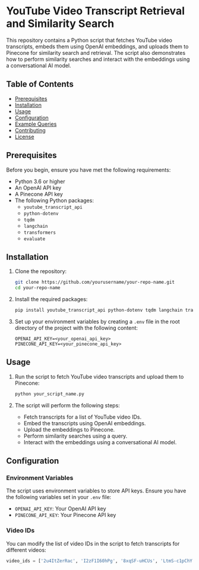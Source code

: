 # YouTube Video Transcript Retrieval and Similarity Search

This repository contains a Python script that fetches YouTube video transcripts, embeds them using OpenAI embeddings, and uploads them to Pinecone for similarity search and retrieval. The script also demonstrates how to perform similarity searches and interact with the embeddings using a conversational AI model.

## Table of Contents

- [Prerequisites](#prerequisites)
- [Installation](#installation)
- [Usage](#usage)
- [Configuration](#configuration)
- [Example Queries](#example-queries)
- [Contributing](#contributing)
- [License](#license)

## Prerequisites

Before you begin, ensure you have met the following requirements:

- Python 3.6 or higher
- An OpenAI API key
- A Pinecone API key
- The following Python packages:
  - `youtube_transcript_api`
  - `python-dotenv`
  - `tqdm`
  - `langchain`
  - `transformers`
  - `evaluate`

## Installation

1. Clone the repository:

    ```bash
    git clone https://github.com/yourusername/your-repo-name.git
    cd your-repo-name
    ```

2. Install the required packages:

    ```bash
    pip install youtube_transcript_api python-dotenv tqdm langchain transformers evaluate
    ```

3. Set up your environment variables by creating a `.env` file in the root directory of the project with the following content:

    ```env
    OPENAI_API_KEY=<your_openai_api_key>
    PINECONE_API_KEY=<your_pinecone_api_key>
    ```

## Usage

1. Run the script to fetch YouTube video transcripts and upload them to Pinecone:

    ```bash
    python your_script_name.py
    ```

2. The script will perform the following steps:
   - Fetch transcripts for a list of YouTube video IDs.
   - Embed the transcripts using OpenAI embeddings.
   - Upload the embeddings to Pinecone.
   - Perform similarity searches using a query.
   - Interact with the embeddings using a conversational AI model.

## Configuration

### Environment Variables

The script uses environment variables to store API keys. Ensure you have the following variables set in your `.env` file:

- `OPENAI_API_KEY`: Your OpenAI API key
- `PINECONE_API_KEY`: Your Pinecone API key

### Video IDs

You can modify the list of video IDs in the script to fetch transcripts for different videos:

```python
video_ids = ['2u4ItZerRac', 'I2zF1I60hPg', '8xqSF-uHCUs', 'LtmS-c1pChY', 'sJNxT-I7L6s']

